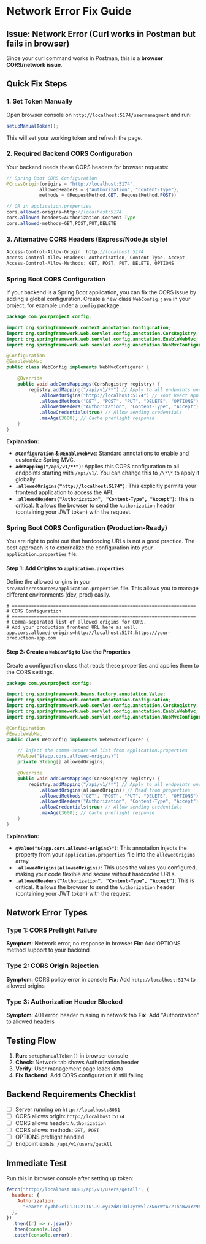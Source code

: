 # Network Error Fix Guide

## Issue: Network Error (Curl works in Postman but fails in browser)

Since your curl command works in Postman, this is a **browser CORS/network issue**.

## Quick Fix Steps

### 1. Set Token Manually

Open browser console on `http://localhost:5174/usermanagment` and run:

```javascript
setupManualToken();
```

This will set your working token and refresh the page.

### 2. Required Backend CORS Configuration

Your backend needs these CORS headers for browser requests:

```java
// Spring Boot CORS Configuration
@CrossOrigin(origins = "http://localhost:5174",
            allowedHeaders = {"Authorization", "Content-Type"},
            methods = {RequestMethod.GET, RequestMethod.POST})

// OR in application.properties
cors.allowed-origins=http://localhost:5174
cors.allowed-headers=Authorization,Content-Type
cors.allowed-methods=GET,POST,PUT,DELETE
```

### 3. Alternative CORS Headers (Express/Node.js style)

```javascript
Access-Control-Allow-Origin: http://localhost:5174
Access-Control-Allow-Headers: Authorization, Content-Type, Accept
Access-Control-Allow-Methods: GET, POST, PUT, DELETE, OPTIONS
```

### Spring Boot CORS Configuration

If your backend is a Spring Boot application, you can fix the CORS issue by adding a global configuration. Create a new class `WebConfig.java` in your project, for example under a `config` package.

```java
package com.yourproject.config;

import org.springframework.context.annotation.Configuration;
import org.springframework.web.servlet.config.annotation.CorsRegistry;
import org.springframework.web.servlet.config.annotation.EnableWebMvc;
import org.springframework.web.servlet.config.annotation.WebMvcConfigurer;

@Configuration
@EnableWebMvc
public class WebConfig implements WebMvcConfigurer {

    @Override
    public void addCorsMappings(CorsRegistry registry) {
        registry.addMapping("/api/v1/**") // Apply to all endpoints under /api/v1/
            .allowedOrigins("http://localhost:5174") // Your React app's origin
            .allowedMethods("GET", "POST", "PUT", "DELETE", "OPTIONS") // Allowed HTTP methods
            .allowedHeaders("Authorization", "Content-Type", "Accept") // Allowed headers
            .allowCredentials(true) // Allow sending credentials
            .maxAge(3600); // Cache preflight response
    }
}
```

**Explanation:**

- **`@Configuration` & `@EnableWebMvc`**: Standard annotations to enable and customize Spring MVC.
- **`addMapping("/api/v1/**")`**: Applies this CORS configuration to all endpoints starting with `/api/v1/`. You can change this to `/\*\*` to apply it globally.
- **`.allowedOrigins("http://localhost:5174")`**: This explicitly permits your frontend application to access the API.
- **`.allowedHeaders("Authorization", "Content-Type", "Accept")`**: This is critical. It allows the browser to send the `Authorization` header (containing your JWT token) with the request.

### Spring Boot CORS Configuration (Production-Ready)

You are right to point out that hardcoding URLs is not a good practice. The best approach is to externalize the configuration into your `application.properties` file.

#### Step 1: Add Origins to `application.properties`

Define the allowed origins in your `src/main/resources/application.properties` file. This allows you to manage different environments (dev, prod) easily.

```properties
# ===================================================================
# CORS Configuration
# ===================================================================
# Comma-separated list of allowed origins for CORS.
# Add your production frontend URL here as well.
app.cors.allowed-origins=http://localhost:5174,https://your-production-app.com
```

#### Step 2: Create a `WebConfig` to Use the Properties

Create a configuration class that reads these properties and applies them to the CORS settings.

```java
package com.yourproject.config;

import org.springframework.beans.factory.annotation.Value;
import org.springframework.context.annotation.Configuration;
import org.springframework.web.servlet.config.annotation.CorsRegistry;
import org.springframework.web.servlet.config.annotation.EnableWebMvc;
import org.springframework.web.servlet.config.annotation.WebMvcConfigurer;

@Configuration
@EnableWebMvc
public class WebConfig implements WebMvcConfigurer {

    // Inject the comma-separated list from application.properties
    @Value("${app.cors.allowed-origins}")
    private String[] allowedOrigins;

    @Override
    public void addCorsMappings(CorsRegistry registry) {
        registry.addMapping("/api/v1/**") // Apply to all endpoints under /api/v1/
            .allowedOrigins(allowedOrigins) // Read from properties
            .allowedMethods("GET", "POST", "PUT", "DELETE", "OPTIONS") // Allowed HTTP methods
            .allowedHeaders("Authorization", "Content-Type", "Accept") // Allowed headers
            .allowCredentials(true) // Allow sending credentials
            .maxAge(3600); // Cache preflight response
    }
}
```

**Explanation:**

- **`@Value("${app.cors.allowed-origins}")`**: This annotation injects the property from your `application.properties` file into the `allowedOrigins` array.
- **`.allowedOrigins(allowedOrigins)`**: This uses the values you configured, making your code flexible and secure without hardcoded URLs.
- **`.allowedHeaders("Authorization", "Content-Type", "Accept")`**: This is critical. It allows the browser to send the `Authorization` header (containing your JWT token) with the request.

## Network Error Types

### Type 1: CORS Preflight Failure

**Symptom**: Network error, no response in browser
**Fix**: Add OPTIONS method support to your backend

### Type 2: CORS Origin Rejection

**Symptom**: CORS policy error in console
**Fix**: Add `http://localhost:5174` to allowed origins

### Type 3: Authorization Header Blocked

**Symptom**: 401 error, header missing in network tab
**Fix**: Add "Authorization" to allowed headers

## Testing Flow

1. **Run**: `setupManualToken()` in browser console
2. **Check**: Network tab shows Authorization header
3. **Verify**: User management page loads data
4. **Fix Backend**: Add CORS configuration if still failing

## Backend Requirements Checklist

- [ ] Server running on `http://localhost:8081`
- [ ] CORS allows origin: `http://localhost:5174`
- [ ] CORS allows header: `Authorization`
- [ ] CORS allows methods: `GET, POST`
- [ ] OPTIONS preflight handled
- [ ] Endpoint exists: `/api/v1/users/getAll`

## Immediate Test

Run this in browser console after setting up token:

```javascript
fetch("http://localhost:8081/api/v1/users/getAll", {
  headers: {
    Authorization:
      "Bearer eyJhbGciOiJIUzI1NiJ9.eyJzdWIiOiJyYW5lZXNoYWtAZ21haWwuY29tIiwiaWF0IjoxNzU1NTI3NjA5LCJleHAiOjE3NTU2MTQwMDl9.Jj0KSVpSdJ_4AZ1vCm4GKJIXLPZWkjHfYbbTkJI5csM",
  },
})
  .then((r) => r.json())
  .then(console.log)
  .catch(console.error);
```
